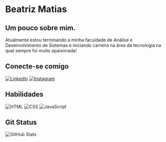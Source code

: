 # Beatriz Matias

## Um pouco sobre mim.

Atualmente estou terminando a minha faculdade de Análise e Desenvolvimento de Sistemas e iniciando carreira na área da tecnologia na qual sempre fui muito apaixonada!

## Conecte-se comigo

[![LinkedIn](https://img.shields.io/badge/LinkedIn-000?style=for-the-badge&logo=linkedin&logoColor=0E76A8)](https://www.linkedin.com/in/beamatias/)
[![Instagram](https://img.shields.io/badge/Instagram-000?style=for-the-badge&logo=instagram)](https://www.instagram.com/trizmatiaas/)

## Habilidades

![HTML](https://img.shields.io/badge/HTML-000?style=for-the-badge&logo=html5)
![CSS](https://img.shields.io/badge/CSS-000?style=for-the-badge&logo=css3&logoColor=264CE4)
![JavaScript](https://img.shields.io/badge/JavaScript-000?style=for-the-badge&logo=javascript)

## Git Status 

![GitHub Stats](https://github-readme-stats.vercel.app/api?username=beamatias&theme=transparent&bg_color=000&border_color=00FFFF&show_icons=true&icon_color=30A3DC&title_color=E94D5F&text_color=FFF)
